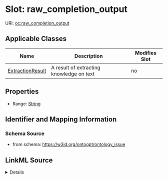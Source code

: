 

# Slot: raw_completion_output

URI: [oc:raw_completion_output](http://w3id.org/ontogpt/ontology-class-templateraw_completion_output)



<!-- no inheritance hierarchy -->





## Applicable Classes

| Name | Description | Modifies Slot |
| --- | --- | --- |
| [ExtractionResult](ExtractionResult.md) | A result of extracting knowledge on text |  no  |







## Properties

* Range: [String](String.md)





## Identifier and Mapping Information







### Schema Source


* from schema: https://w3id.org/ontogpt/ontology_issue




## LinkML Source

<details>
```yaml
name: raw_completion_output
from_schema: https://w3id.org/ontogpt/ontology_issue
rank: 1000
alias: raw_completion_output
owner: ExtractionResult
domain_of:
- ExtractionResult
range: string

```
</details>